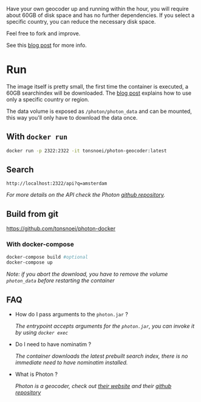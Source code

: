 Have your own geocoder up and running within the hour, you will require about 60GB of disk space and has no further dependencies. If you select a specific country, you can reduce the necessary disk space.

Feel free to fork and improve. 

See this [blog post](https://tonsnoei.nl/en/post/2023/03/20/set-up-your-own-geocoder-api/) for more info.


# Run

The image itself is pretty small, the first time the container is executed, a 60GB searchindex will be downloaded. The [blog post](https://tonsnoei.nl/en/post/2023/03/20/set-up-your-own-geocoder-api/) explains how to use only a specific country or region.

The data volume is exposed as `/photon/photon_data` and can be mounted, this way you'll only have to download the data once.

## With `docker run`

```bash
docker run -p 2322:2322 -it tonsnoei/photon-geocoder:latest
```

## Search

```
http://localhost:2322/api?q=amsterdam
```
*For more details on the API check the Photon [github repository](https://github.com/komoot/photon).*



## Build from git
https://github.com/tonsnoei/photon-docker

### With docker-compose
```bash
docker-compose build #optional
docker-compose up
```
*Note: if you abort the download, you have to remove the volume `photon_data` before restarting the container*


## FAQ

 - How do I pass arguments to the `photon.jar` ?

   *The entrypoint accepts arguments for the `photon.jar`, you can invoke it by using `docker exec`*
 - Do I need to have nominatim ?

   *The container downloads the latest prebuilt search index, there is no immediate need to have nominatim installed.*

 - What is Photon ?
  
   *Photon is a geocoder, check out [their website](https://photon.komoot.de/) and their [github repository](https://github.com/komoot/photon)*
